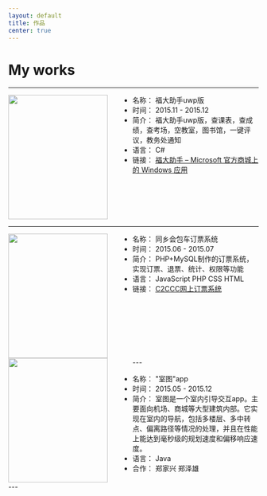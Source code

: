 ```yaml
---
layout: default
title: 作品
center: true
---
```


<style>
  .works-img{
    width: 200px;
    height: 250px;
    float: left;
    margin-right: 50px;
  }
</style>

# My works

---

<img src="{{ 'img/Fzuhelper.png' | prepend: site.baseurl }}" class="works-img">

* 名称： 福大助手uwp版
* 时间： 2015.11 - 2015.12
* 简介： 福大助手uwp版，查课表，查成绩，查考场，空教室，图书馆，一键评议，教务处通知
* 语言： C#
* 链接： [福大助手 – Microsoft 官方商城上的 Windows 应用](https://www.microsoft.com/zh-cn/store/p/%E7%A6%8F%E5%A4%A7%E5%8A%A9%E6%89%8B/9nblggh6jhq8)

<div style="clear:both;"></div>

---

<img src="{{ 'img/obs.png' | prepend: site.baseurl }}" class="works-img">

* 名称： 同乡会包车订票系统
* 时间： 2015.06 - 2015.07
* 简介： PHP+MySQL制作的订票系统，实现订票、退票、统计、权限等功能
* 语言： JavaScript PHP CSS HTML
* 链接： [C2CCC网上订票系统](http://jstxh.azurewebsites.net/)

<div style="clear:both;"></div>
---

<img src="{{ 'img/st.png' | prepend: site.baseurl }}" class="works-img">

* 名称： "室图"app
* 时间： 2015.05 - 2015.12
* 简介： 室图是一个室内引导交互app。主要面向机场、商城等大型建筑内部。它实现在室内的导航，包括多楼层、多中转点、偏离路径等情况的处理，并且在性能上能达到毫秒级的规划速度和偏移响应速度。
* 语言： Java
* 合作： 郑家兴 郑泽雄

<div style="clear:both;"></div>
---

